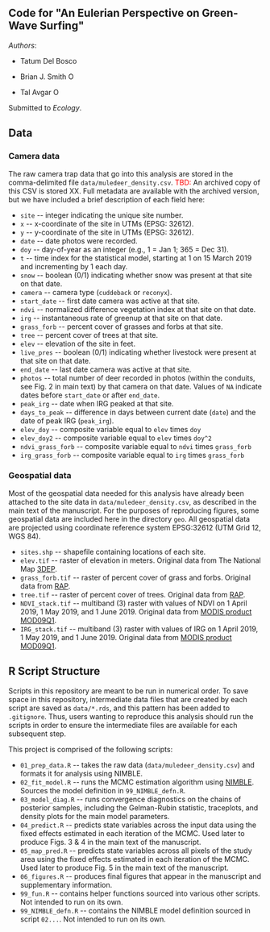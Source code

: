 ## Code for "An Eulerian Perspective on Green-Wave Surfing"

_Authors_:  

  * Tatum Del Bosco

  * Brian J. Smith <a itemprop="sameAs" content="https://orcid.org/0000-0002-0531-0492" href="https://orcid.org/0000-0002-0531-0492" target="orcid.widget" rel="me noopener noreferrer" style="vertical-align:top;"><img src="https://orcid.org/sites/default/files/images/orcid_16x16.png" alt="ORCID iD icon" style="width:1em;margin-right:.5em;"/></a>

  * Tal Avgar <a itemprop="sameAs" content="https://orcid.org/
0000-0002-8764-6976" href="https://orcid.org/
0000-0002-8764-6976" target="orcid.widget" rel="me noopener noreferrer" style="vertical-align:top;"><img src="https://orcid.org/sites/default/files/images/orcid_16x16.png" alt="ORCID iD icon" style="width:1em;margin-right:.5em;"/></a>

Submitted to *Ecology*.

## Data

### Camera data  

The raw camera trap data that go into this analysis are stored in the comma-delimited file `data/muledeer_density.csv`. <span style = 'color:red'>TBD: </span>An archived copy of this CSV is stored XX. Full metadata are available with the archived version, but we have included a brief description of each field here:  

  * `site` -- integer indicating the unique site number.
  * `x` -- x-coordinate of the site in UTMs (EPSG: 32612).
  * `y` -- y-coordinate of the site in UTMs (EPSG: 32612).
  * `date` -- date photos were recorded.
  * `doy` -- day-of-year as an integer (e.g., 1 = Jan 1; 365 = Dec 31).
  * `t` -- time index for the statistical model, starting at 1 on 15 March 2019 and incrementing by 1 each day.
  * `snow` -- boolean (0/1) indicating whether snow was present at that site on that date.
  * `camera` -- camera type (`cuddeback` or `reconyx`).
  * `start_date` -- first date camera was active at that site.
  * `ndvi` -- normalized difference vegetation index at that site on that date.
  * `irg` -- instantaneous rate of greenup at that site on that date.
  * `grass_forb` -- percent cover of grasses and forbs at that site.
  * `tree` -- percent cover of trees at that site.
  * `elev` -- elevation of the site in feet.
  * `live_pres` -- boolean (0/1) indicating whether livestock were present at that site on that date.
  * `end_date` -- last date camera was active at that site.
  * `photos` -- total number of deer recorded in photos (within the conduits, see Fig. 2 in main text) by that camera on that date. Values of `NA` indicate dates before `start_date` or after `end_date`.
  * `peak_irg` -- date when IRG peaked at that site.
  * `days_to_peak` -- difference in days between current date (`date`) and the date of peak IRG (`peak_irg`).
  * `elev_doy` -- composite variable equal to `elev` times `doy`
  * `elev_doy2` -- composite variable equal to `elev` times `doy^2`
  * `ndvi_grass_forb` -- composite variable equal to `ndvi` times `grass_forb`
  * `irg_grass_forb` -- composite variable equal to `irg` times `grass_forb`
  
### Geospatial data

Most of the geospatial data needed for this analysis have already been attached to the site data in `data/muledeer_density.csv`, as described in the main text of the manuscript. For the purposes of reproducing figures, some geospatial data are included here in the directory `geo`.  All geospatial data are projected using coordinate reference system EPSG:32612 (UTM Grid 12, WGS 84).

  * `sites.shp` -- shapefile containing locations of each site.
  * `elev.tif` -- raster of elevation in meters. Original data from The National Map [3DEP](https://www.usgs.gov/core-science-systems/ngp/3dep).
  * `grass_forb.tif` -- raster of percent cover of grass and forbs. Original data from [RAP](https://rangelands.app/products/#cover).
  * `tree.tif` -- raster of percent cover of trees. Original data from [RAP](https://rangelands.app/products/#cover).
  * `NDVI_stack.tif` -- multiband (3) raster with values of NDVI on 1 April 2019, 1 May 2019, and 1 June 2019. Original data from [MODIS product MOD09Q1](https://lpdaac.usgs.gov/products/mod09q1v006/).
  * `IRG_stack.tif` -- multiband (3) raster with values of IRG on 1 April 2019, 1 May 2019, and 1 June 2019. Original data from [MODIS product MOD09Q1](https://lpdaac.usgs.gov/products/mod09q1v006/).

## R Script Structure  

Scripts in this repository are meant to be run in numerical order. To save space in this repository, intermediate data files that are created by each script are saved as `data/*.rds`, and this pattern has been added to `.gitignore`. Thus, users wanting to reproduce this analysis should run the scripts in order to ensure the intermediate files are available for each subsequent step. 

This project is comprised of the following scripts:

  * `01_prep_data.R` -- takes the raw data (`data/muledeer_density.csv`) and formats it for analysis using NIMBLE.
  * `02_fit_model.R` -- runs the MCMC estimation algorithm using [NIMBLE](https://r-nimble.org/). Sources the model definition in `99_NIMBLE_defn.R`.
  * `03_model_diag.R` -- runs convergence diagnostics on the chains of posterior samples, including the Gelman-Rubin statistic, traceplots, and density plots for the main model parameters.
  * `04_predict.R` -- predicts state variables across the input data using the fixed effects estimated in each iteration of the MCMC. Used later to produce Figs. 3 & 4 in the main text of the manuscript.
  * `05_map_pred.R` -- predicts state variables across all pixels of the study area using the fixed effects estimated in each iteration of the MCMC. Used later to produce Fig. 5 in the main text of the manuscript.
  * `06_figures.R` -- produces final figures that appear in the manuscript and supplementary information.
  * `99_fun.R` -- contains helper functions sourced into various other scripts. Not intended to run on its own.
  * `99_NIMBLE_defn.R` -- contains the NIMBLE model definition sourced in script `02...`. Not intended to run on its own.
  
